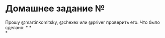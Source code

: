 # Домашнее задание №
Прошу @martinkomitsky, @chexex или @priver проверить его.
Что было сделано: 
* 
*  
* 